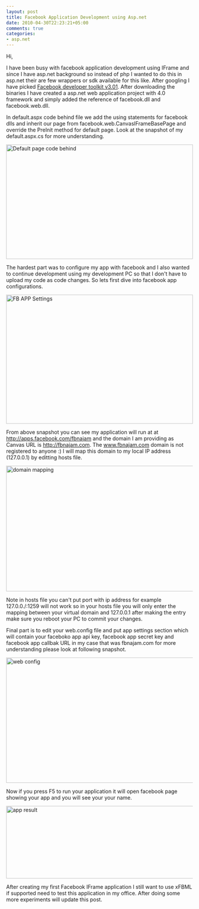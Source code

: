 ```yaml
---
layout: post
title: Facebook Application Development using Asp.net
date: 2010-04-30T22:23:21+05:00
comments: true
categories:
- asp.net
---
```

Hi,

I have been busy with facebook application development using IFrame and since I have asp.net background so instead of php I wanted to do this in asp.net their are few wrappers or sdk available for this like. After googling I have picked <a href="http://facebooktoolkit.codeplex.com/">Facebook developer toolkit v3.01</a>. After downloading the binaries I have created a asp.net web application project with 4.0 framework and simply added the reference of facebook.dll and facebook.web.dll.

In default.aspx code behind file we add the using statements for facebook dlls and inherit our page from facebook.web.CanvasIFrameBasePage and override the PreInit method for default page. Look at the snapshot of my default.aspx.cs for more understanding.

<a href="http://lh5.ggpht.com/_N_nhMTznTSY/TJrnvUilvCI/AAAAAAAAACE/tHVcjSKB9BY/s800/5.jpg"><img class="  " title="Defualt.aspx.cs" src="http://lh5.ggpht.com/_N_nhMTznTSY/TJrnvUilvCI/AAAAAAAAACE/tHVcjSKB9BY/s800/5.jpg" alt="Default page code behind " width="504" height="308" /></a>

The hardest part was to configure my app with facebook and I also wanted to continue development using my development PC so that I don't have to upload my code as code changes. So lets first dive into facebook app configurations.

<a href="http://lh4.ggpht.com/_N_nhMTznTSY/TJrnqw-CC4I/AAAAAAAAABs/hPltmO-C6Io/s720/2.jpg"><img class=" " title="Facebook Application Settings" src="http://lh4.ggpht.com/_N_nhMTznTSY/TJrnqw-CC4I/AAAAAAAAABs/hPltmO-C6Io/s720/2.jpg" alt="FB APP Settings" width="504" height="347" /></a>

From above snapshot you can see my application will run at at http://apps.facebook.com/fbnajam and the domain I am providing as Canvas URL is http://fbnajam.com. The www.fbnajam.com domain is not registered to anyone :) I will map this domain to my local IP address (127.0.0.1) by editting hosts file.

<a href="http://lh5.ggpht.com/_N_nhMTznTSY/TJrntfNdypI/AAAAAAAAAB8/H51GzD07FxM/s1024/3.jpg"><img class=" " title="Hosts file" src="http://lh5.ggpht.com/_N_nhMTznTSY/TJrntfNdypI/AAAAAAAAAB8/H51GzD07FxM/s1024/3.jpg" alt="domain mapping" width="717" height="338" /></a>

Note in hosts file you can't put port with ip address for example 127.0.0./:1259 will not work so in your hosts file you will only enter the mapping between your virtual domain and 127.0.0.1 after making the entry make sure you reboot your PC to commit your changes.

Final part is to edit your web.config file and put app settings section which will contain your faceboko app api key, facebook app secret key and facebook app callbak URL in my case that was fbnajam.com for more understanding please look at following snapshot.

<a href="http://lh4.ggpht.com/_N_nhMTznTSY/TJrnuXSsh2I/AAAAAAAAACA/mJg7weL-tbI/s800/4.jpg"><img class=" " title="Web.Config" src="http://lh4.ggpht.com/_N_nhMTznTSY/TJrnuXSsh2I/AAAAAAAAACA/mJg7weL-tbI/s800/4.jpg" alt="web config" width="560" height="337" /></a>

Now if you press F5 to run your application it will open facebook page showing your app and you will see your your name.

<a href="http://lh6.ggpht.com/_N_nhMTznTSY/TJrnrgWdiNI/AAAAAAAAAB0/QbLOxyowUww/6.jpg"><img class=" " title="Facebook App Running" src="http://lh6.ggpht.com/_N_nhMTznTSY/TJrnrgWdiNI/AAAAAAAAAB0/QbLOxyowUww/6.jpg" alt="app result" width="694" height="195" /></a>

After creating my first Facebook IFrame application I still want to use xFBML if supported need to test this application in my office. After doing some more experiments will update this post.
